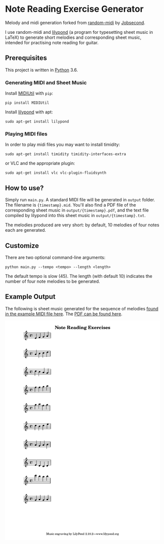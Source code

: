 # Note Reading Exercise Generator

Melody and midi generation forked from [random-midi](https://github.com/Jobsecond/random-midi) by [Jobsecond](https://github.com/Jobsecond).

I use random-midi and [lilypond](http://lilypond.org/) (a program for typesetting sheet music in LaTeX) to generate short melodies and corresponding sheet music, intended for practising note reading for guitar.

## Prerequisites
This project is written in [Python](https://www.python.org/) 3.6.

### Generating MIDI and Sheet Music

Install [MIDIUtil](https://github.com/MarkCWirt/MIDIUtil) with `pip`:

```console
pip install MIDIUtil
```

Install [lilypond](http://lilypond.org/) with apt:

```console
sudo apt-get install lilypond
```

### Playing MIDI files

In order to play midi files you may want to install timidity:

```console
sudo apt-get install timidity timidity-interfaces-extra
```

or VLC and the appropriate plugin:


```console
sudo apt-get install vlc vlc-plugin-fluidsynth
```

## How to use?
Simply run `main.py`. A standard MIDI file will be generated in `output` folder. The filename is `{timestamp}.mid`. You'll also find a PDF file of the corresponding sheet music in `output/{timestamp}.pdf`, and the text file compiled by lilypond into this sheet music in `output/{timestamp}.txt`.

The melodies produced are very short: by default, 10 melodies of four notes each are generated.

## Customize

There are two optional command-line arguments:


```console
python main.py --tempo <tempo> --length <length>
```

The default tempo is slow (45). The length (with default 10) indicates the number of four note melodies to be generated.

## Example Output

The following is sheet music generated for the sequence of melodies [found in the example MIDI file here](https://github.com/grey-area/note-reading-exercise/blob/master/examples/example.mid?raw=true). The [PDF can be found here](https://github.com/grey-area/note-reading-exercise/blob/master/examples/example.pdf?raw=true).

![Example sheet music](./examples/example.png)
